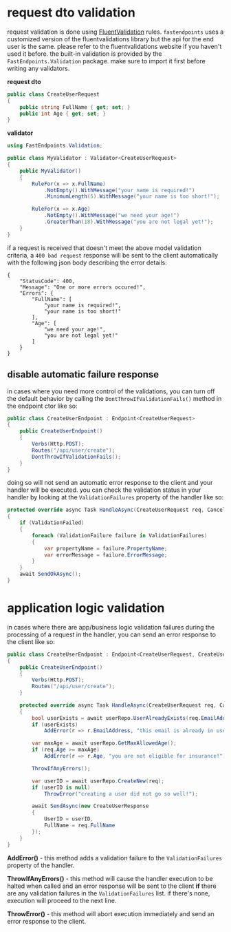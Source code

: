 # request dto validation
request validation is done using [FluentValidation](https://fluentvalidation.net/) rules. `fastendpoints` uses a customized version of the fluentvalidations library but the api for the end user is the same. please refer to the fluentvalidations website if you haven't used it before. the built-in validation is provided by the `FastEndpoints.Validation` package. make sure to import it first before writing any validators.

**request dto**
```csharp
public class CreateUserRequest
{
    public string FullName { get; set; }
    public int Age { get; set; }
}
```

**validator**
```csharp
using FastEndpoints.Validation;

public class MyValidator : Validator<CreateUserRequest>
{
    public MyValidator()
    {
        RuleFor(x => x.FullName)
            .NotEmpty().WithMessage("your name is required!")
            .MinimumLength(5).WithMessage("your name is too short!");

        RuleFor(x => x.Age)
            .NotEmpty().WithMessage("we need your age!")
            .GreaterThan(18).WithMessage("you are not legal yet!");
    }
}
```
if a request is received that doesn't meet the above model validation criteria, a `400 bad request` response will be sent to the client automatically with the following json body describing the error details:
```
{
    "StatusCode": 400,
    "Message": "One or more errors occured!",
    "Errors": {
        "FullName": [
            "your name is required!",
            "your name is too short!"
        ],
        "Age": [
            "we need your age!",
            "you are not legal yet!"
        ]
    }
}
```

## disable automatic failure response
in cases where you need more control of the validations, you can turn off the default behavior by calling the `DontThrowIfValidationFails()` method in the endpoint ctor like so:
```csharp
public class CreateUserEndpoint : Endpoint<CreateUserRequest>
{
    public CreateUserEndpoint()
    {
        Verbs(Http.POST);
        Routes("/api/user/create");
        DontThrowIfValidationFails();
    }
}
```
doing so will not send an automatic error response to the client and your handler will be executed. you can check the validation status in your handler by looking at the `ValidationFailures` property of the handler like so:

```csharp
protected override async Task HandleAsync(CreateUserRequest req, CancellationToken ct)
{
    if (ValidationFailed)
    {
        foreach (ValidationFailure failure in ValidationFailures)
        {
            var propertyName = failure.PropertyName;
            var errorMessage = failure.ErrorMessage;
        }
    }
    await SendOkAsync();
}
```

# application logic validation
in cases where there are app/business logic validation failures during the processing of a request in the handler, you can send an error response to the client like so:
```csharp
public class CreateUserEndpoint : Endpoint<CreateUserRequest, CreateUserResponse>
{
    public CreateUserEndpoint()
    {
        Verbs(Http.POST);
        Routes("/api/user/create");
    }

    protected override async Task HandleAsync(CreateUserRequest req, CancellationToken ct)
    {
        bool userExists = await userRepo.UserAlreadyExists(req.EmailAddress);
        if (userExists)
            AddError(r => r.EmailAddress, "this email is already in use!");

        var maxAge = await userRepo.GetMaxAllowedAge();
        if (req.Age >= maxAge)
            AddError(r => r.Age, "you are not eligible for insurance!");

        ThrowIfAnyErrors();

        var userID = await userRepo.CreateNew(req);
        if (userID is null)
            ThrowError("creating a user did not go so well!");

        await SendAsync(new CreateUserResponse
        {
            UserID = userID,
            FullName = req.FullName
        });
    }
}
```

**AddError()** - this method adds a validation failure to the `ValidationFailures` property of the handler.

**ThrowIfAnyErrors()** - this method will cause the handler execution to be halted when called and an error response will be sent to the client **if** there are any validation failures in the `ValidationFailures` list. if there's none, execution will proceed to the next line.

**ThrowError()** - this method will abort execution immediately and send an error response to the client.